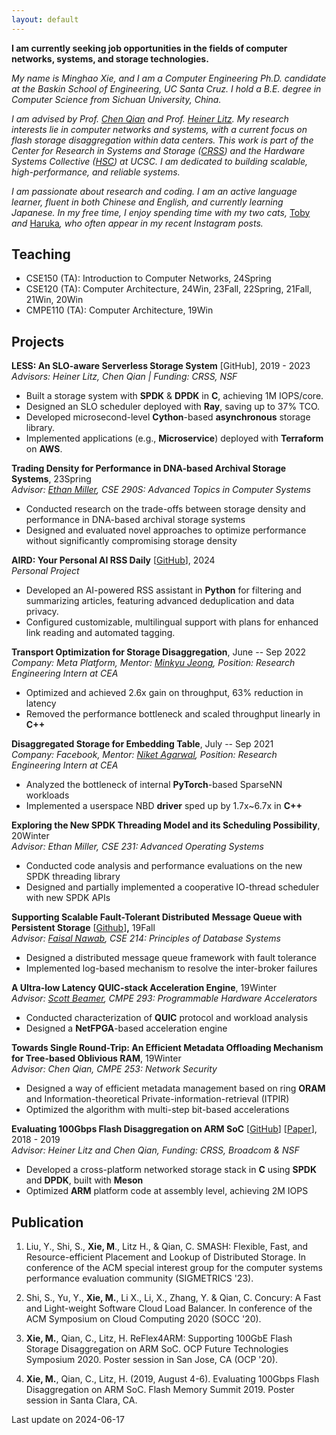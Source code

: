 ```yaml
---
layout: default
---
```



**I am currently seeking job opportunities in the fields of computer networks, systems, and storage technologies.**

*My name is Minghao Xie, and I am a Computer Engineering Ph.D. candidate at the Baskin School of Engineering, UC Santa Cruz. I hold a B.E. degree in Computer Science from Sichuan University, China.*

*I am advised by Prof.* [*Chen Qian*](https://users.soe.ucsc.edu/~qian/) *and Prof.* [*Heiner Litz*](https://people.ucsc.edu/~hlitz/)*. My research interests lie in computer networks and systems, with a current focus on flash storage disaggregation within data centers. This work is part of the Center for Research in Systems and Storage (*[*CRSS*](https://www.crss.ucsc.edu/index.html)*) and the Hardware Systems Collective (*[*HSC*](https://hsc.ucsc.edu/)*) at UCSC. I am dedicated to building scalable, high-performance, and reliable systems.*

*I am passionate about research and coding. I am an active language learner, fluent in both Chinese and English, and currently learning Japanese. In my free time, I enjoy spending time with my two cats,* [Toby](https://reflect.site/g/mhx/bc2a9325a02c4288b0ce4be9294f6862) *and* [Haruka](https://reflect.site/g/mhx/45fbba594816419dbe8120dfb3252d04)*, who often appear in my recent Instagram posts.*

## Teaching

- CSE150 (TA): Introduction to Computer Networks, 24Spring
- CSE120 (TA): Computer Architecture, 24Win, 23Fall, 22Spring, 21Fall, 21Win, 20Win
- CMPE110 (TA): Computer Architecture, 19Win

## Projects

**LESS: An SLO-aware Serverless Storage System** [GitHub], 2019 - 2023  
*Advisors: Heiner Litz, Chen Qian | Funding: CRSS, NSF*

- Built a storage system with **SPDK** & **DPDK** in **C**, achieving 1M IOPS/core.
- Designed an SLO scheduler deployed with **Ray**, saving up to 37% TCO.
- Developed microsecond-level **Cython**-based **asynchronous** storage library.
- Implemented applications (e.g., **Microservice**) deployed with **Terraform** on **AWS**.

**Trading Density for Performance in DNA-based Archival Storage Systems**, 23Spring  
*Advisor:* [*Ethan Miller*](https://users.soe.ucsc.edu/~elm/)*, CSE 290S: Advanced Topics in Computer Systems*

- Conducted research on the trade-offs between storage density and performance in DNA-based archival storage systems
- Designed and evaluated novel approaches to optimize performance without significantly compromising storage density

**AIRD: Your Personal AI RSS Daily** [[GitHub](https://github.com/mhxie/AIRD)], 2024  
*Personal Project*

- Developed an AI-powered RSS assistant in **Python** for filtering and summarizing articles, featuring advanced deduplication and data privacy.
- Configured customizable, multilingual support with plans for enhanced link reading and automated tagging.

**Transport Optimization for Storage Disaggregation**, June -- Sep 2022  
*Company: Meta Platform, Mentor:* [*Minkyu Jeong*](https://www.linkedin.com/in/mjeong?miniProfileUrn=urn%3Ali%3Afs_miniProfile%3AACoAAAIT7fQBX6a1l-fYTtJhoWnOUIwTX7fz1Og&lipi=urn%3Ali%3Apage%3Ad_flagship3_search_srp_people%3BeWoiB6C1RqaKfsxOwmswmw%3D%3D)*,* *Position: Research Engineering Intern at CEA*

- Optimized and achieved 2.6x gain on throughput, 63% reduction in latency
- Removed the performance bottleneck and scaled throughput linearly in **C++**

**Disaggregated Storage for Embedding Table**, July -- Sep 2021  
*Company: Facebook, Mentor:* [*Niket Agarwal*](https://www.linkedin.com/in/niket-agarwal-9522b27?miniProfileUrn=urn%3Ali%3Afs_miniProfile%3AACoAAAFKFc4B5KbmtZ193V1qc9l8Z-_1dAoXSaU)*, Position: Research Engineering Intern at CEA*

- Analyzed the bottleneck of internal **PyTorch**-based SparseNN workloads
- Implemented a userspace NBD **driver** sped up by 1.7x~6.7x in **C++**

**Exploring the New SPDK Threading Model and its Scheduling Possibility**, 20Winter  
*Advisor: Ethan Miller, CSE 231: Advanced Operating Systems*

- Conducted code analysis and performance evaluations on the new SPDK threading library
- Designed and partially implemented a cooperative IO-thread scheduler with new SPDK APIs

**Supporting Scalable Fault-Tolerant Distributed** **Message Queue with Persistent Storage** [[Github](https://github.com/mhxie/disque_protocol)]**,** 19Fall  
*Advisor:* [*Faisal Nawab*](https://www.nawab.me/)*, CSE 214: Principles of Database Systems*

- Designed a distributed message queue framework with fault tolerance
- Implemented log-based mechanism to resolve the inter-broker failures

**A Ultra-low Latency QUIC-stack Acceleration Engine**, 19Winter  
*Advisor:* [*Scott Beamer*](https://scottbeamer.net/)*, CMPE 293: Programmable Hardware Accelerators*

- Conducted characterization of **QUIC** protocol and workload analysis
- Designed a **NetFPGA**-based acceleration engine

**Towards Single Round-Trip: An Efficient Metadata Offloading Mechanism for Tree-based Oblivious RAM**, 19Winter  
*Advisor: Chen Qian, CMPE 253: Network Security*

- Designed a way of efficient metadata management based on ring **ORAM** and Information-theoretical Private-information-retrieval (ITPIR)
- Optimized the algorithm with multi-step bit-based accelerations

**Evaluating 100Gbps Flash Disaggregation on ARM SoC** [[GitHub](https://github.com/mhxie/reflex4arm)] [[Paper](https://www.ssrc.ucsc.edu/media/pubs/89a276a7823f1ca45cb66c163f20dccc81bfa959.pdf)], 2018 - 2019  
*Advisor: Heiner Litz and Chen Qian, Funding: CRSS, Broadcom & NSF*

- Developed a cross-platform networked storage stack in **C** using **SPDK** and **DPDK**, built with **Meson**
- Optimized **ARM** platform code at assembly level, achieving 2M IOPS

## Publication

1. Liu, Y., Shi, S., **Xie, M**., Litz H., & Qian, C. SMASH: Flexible, Fast, and Resource-efficient Placement and Lookup of Distributed Storage. In conference of the ACM special interest group for the computer systems performance evaluation community (SIGMETRICS '23).

2. Shi, S., Yu, Y., **Xie, M.**, Li X., Li, X., Zhang, Y. & Qian, C. Concury: A Fast and Light-weight Software Cloud Load Balancer. In conference of the ACM Symposium on Cloud Computing 2020 (SOCC '20).

3. **Xie, M.**, Qian, C., Litz, H. ReFlex4ARM: Supporting 100GbE Flash Storage Disaggregation on ARM SoC. OCP Future Technologies Symposium 2020. Poster session in San Jose, CA (OCP '20).

4. **Xie, M.**, Qian, C., Litz, H. (2019, August 4-6). Evaluating 100Gbps Flash Disaggregation on ARM SoC. Flash Memory Summit 2019. Poster session in Santa Clara, CA.



Last update on 2024-06-17